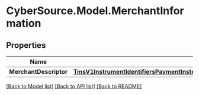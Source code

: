 # CyberSource.Model.MerchantInformation
## Properties

Name | Type | Description | Notes
------------ | ------------- | ------------- | -------------
**MerchantDescriptor** | [**TmsV1InstrumentIdentifiersPaymentInstrumentsGet200ResponseEmbeddedMerchantInformationMerchantDescriptor**](TmsV1InstrumentIdentifiersPaymentInstrumentsGet200ResponseEmbeddedMerchantInformationMerchantDescriptor.md) |  | [optional] 

[[Back to Model list]](../README.md#documentation-for-models) [[Back to API list]](../README.md#documentation-for-api-endpoints) [[Back to README]](../README.md)

